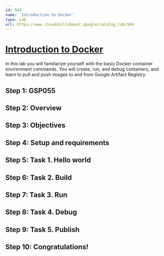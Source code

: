 ```yaml
---
id: 944
name: 'Introduction to Docker'
type: Lab
url: https://www.cloudskillsboost.google/catalog_lab/944
---
```


# [Introduction to Docker](https://www.cloudskillsboost.google/catalog_lab/944)

In this lab you will familiarize yourself with the basic Docker container environment commands.  You will create, run, and debug containers, and learn to pull and push images to and from Google Artifact Registry.

## Step 1: GSP055

## Step 2: Overview

## Step 3: Objectives

## Step 4: Setup and requirements

## Step 5: Task 1. Hello world

## Step 6: Task 2. Build

## Step 7: Task 3. Run

## Step 8: Task 4. Debug

## Step 9: Task 5. Publish

## Step 10: Congratulations!
